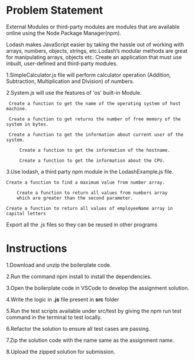 
# Problem Statement

 External Modules or third-party modules are modules that are available online using the Node Package Manager(npm).​

 Lodash makes JavaScript easier by taking the hassle out of working with arrays, numbers, objects, strings, etc.Lodash’s modular methods are   great for manipulating arrays, objects etc.
 Create an application that must use inbuilt, user-defined and third-party modules.​

 1.SimpleCalculator.js file will perform calculator operation (Addition, Subtraction, Multiplication and Division) of numbers.​

 2.System.js will use the features of 'os' built-in Module.​

	 Create a function to get the name of the operating system of host machine.​

	 Create a function to get returns the number of free memory of the system in bytes.​

	 Create a function to get the information about current user of the system.​

         Create a function to get the information of the hostname.​

         Create a function to get the information about the CPU.​

 3.Use lodash, a third party npm module in the LodashExample.js file.

	Create a function to find a maximum value from number array.​
	
        Create a function to return all values from numbers array 
        which are greater than the second parameter.
	
	Create a function to return all values of employeeName array in capital letters​

	
 Export all the .js files so they can be reused in other programs​


# Instructions

 1.Download and unzip the boilerplate code.
 
 2.Run the command npm install to install the dependencies.
 
 3.Open the boilerplate code in VSCode to develop the assignment solution.
 
 4.Write the logic in **.js** file present in **src** folder
 
 5.Run the test scripts available under src/test by giving the npm run test command in the terminal to test locally.
 
 6.Refactor the solution to ensure all test cases are passing.
 
 7.Zip the solution code with the name same as the assignment name.
 
 8.Upload the zipped solution for submission.


 
